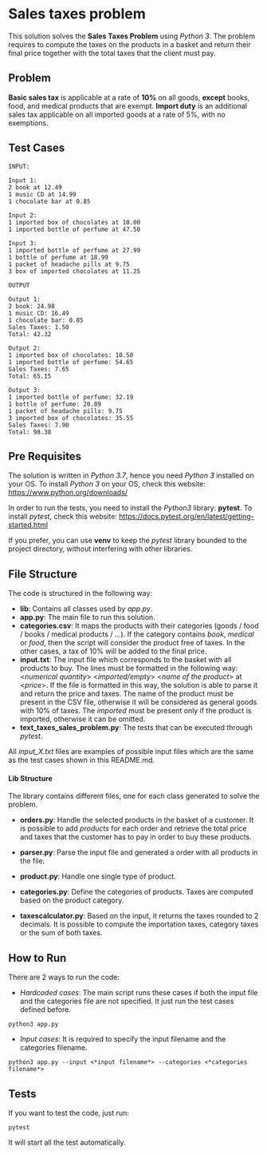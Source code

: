 # Sales taxes problem
This solution solves the **Sales Taxes Problem** using *Python 3*. 
The problem requires to compute the taxes on the products in a basket and return their final 
price together with the total taxes that the client must pay.

## Problem

**Basic sales tax** is applicable at a rate of **10%** on all goods, 
**except** books, food, and medical products that are exempt. 
**Import duty** is an additional sales tax applicable on all imported goods at a rate of 5%, 
with no exemptions.

## Test Cases

```
INPUT:

Input 1:
2 book at 12.49
1 music CD at 14.99
1 chocolate bar at 0.85

Input 2:
1 imported box of chocolates at 10.00
1 imported bottle of perfume at 47.50

Input 3:
1 imported bottle of perfume at 27.99
1 bottle of perfume at 18.99
1 packet of headache pills at 9.75
3 box of imported chocolates at 11.25

OUTPUT

Output 1:
2 book: 24.98
1 music CD: 16.49
1 chocolate bar: 0.85
Sales Taxes: 1.50
Total: 42.32

Output 2:
1 imported box of chocolates: 10.50
1 imported bottle of perfume: 54.65
Sales Taxes: 7.65
Total: 65.15

Output 3:
1 imported bottle of perfume: 32.19
1 bottle of perfume: 20.89
1 packet of headache pills: 9.75
3 imported box of chocolates: 35.55
Sales Taxes: 7.90
Total: 98.38
```

## Pre Requisites
The solution is written in *Python 3.7*, 
hence you need *Python 3* installed on your OS. 
To install *Python 3* on your OS, check this website:
https://www.python.org/downloads/

In order to run the tests, you need to install the *Python3* library: **pytest**.
To install *pytest*, check this website:
https://docs.pytest.org/en/latest/getting-started.html

If you prefer, you can use **venv** to keep the *pytest* library bounded to the project directory,
 without interfering with other libraries.

## File Structure
The code is structured in the following way:
- **lib**: Contains all classes used by *app.py*.
- **app.py**: The main file to run this solution.
- **categories.csv**: It maps the products with their categories (goods / food / books / medical products / ...). 
If the category contains *book*, *medical* or *food*, then the script will consider the product free of taxes. 
In the other cases, a tax of 10% will be added to the final price.
- **input.txt**: The input file which corresponds to the basket with all products to buy. 
The lines must be formatted in the following way: 
<*numerical quantity*> <*imported/empty*> <*name of the product*> at <*price*>. 
If the file is formatted in this way, the solution is able to parse it and return the price and taxes. 
The name of the product must be present in the CSV file, 
otherwise it will be considered as general goods with 10% of taxes. 
The *imported* must be present only if the product is imported, otherwise it can be omitted.
- **text_taxes_sales_problem.py**: The tests that can be executed through *pytest*.

All *input_X.txt* files are examples of possible input files which are the same as the test cases shown 
in this README.md.

#### Lib Structure
The library contains different files, one for each class generated to solve the problem.
- **orders.py**: Handle the selected products in the basket of a customer. 
It is possible to add *products* for each order and retrieve the total price and taxes that the customer has to pay 
in order to buy these products.
- **parser.py**: Parse the input file and generated a order with all products in the file.

- **product.py**: Handle one single type of product. 

- **categories.py**: Define the categories of products. Taxes are computed based on the product category.

- **taxescalculator.py**: Based on the input, it returns the taxes rounded to 2 decimals. 
It is possible to compute the importation taxes, category taxes or the sum of both taxes.

## How to Run
There are 2 ways to run the code:
- *Hardcoded cases*: The main script runs these cases if both the input file and the categories file are not specified. 
It just run the test cases defined before.
```
python3 app.py
```
- *Input cases*: It is required to specify the input filename and the categories filename.
```
python3 app.py --input <*input filename*> --categories <*categories filename*>
```

## Tests
If you want to test the code, just run:
```
pytest
```
It will start all the test automatically.

